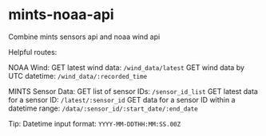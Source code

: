 # mints-noaa-api
Combine mints sensors api and noaa wind api

Helpful routes:

NOAA Wind:
GET latest wind data: 
  `/wind_data/latest`
GET wind data by UTC datetime: 
  `/wind_data/:recorded_time`

MINTS Sensor Data:
GET list of sensor IDs:
  `/sensor_id_list`
GET latest data for a sensor ID:
  `/latest/:sensor_id`
GET data for a sensor ID within a datetime range:
  `/data/:sensor_id/:start_date/:end_date`
  
Tip:
  Datetime input format: `YYYY-MM-DDTHH:MM:SS.00Z`
